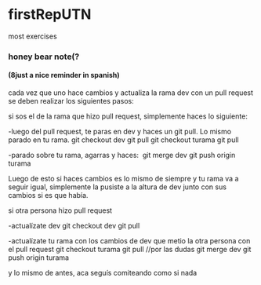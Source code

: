 # firstRepUTN
most exercises

### honey bear note(?
#### (8just a nice reminder in spanish)

cada vez que uno hace cambios y actualiza la rama dev con un pull request se deben realizar los siguientes pasos:

si sos el de la rama que hizo pull request, simplemente haces lo siguiente:

-luego del pull request, te paras en dev y haces un git pull. Lo mismo parado en tu rama.
git checkout dev
git pull
git checkout turama
git pull

-parado sobre tu rama, agarras y haces: 
git merge dev
git push origin turama

Luego de esto si haces cambios es lo mismo de siempre y tu rama va a seguir igual, simplemente la pusiste a la altura de dev junto con sus cambios si es que había.

si otra persona hizo pull request

-actualízate dev
git checkout dev
git pull

-actualízate tu rama con los cambios de dev que metio la otra persona con el pull request
git checkout turama
git pull //por las dudas
git merge dev
git push origin turama

y lo mismo de antes, aca seguís comiteando como si nada 